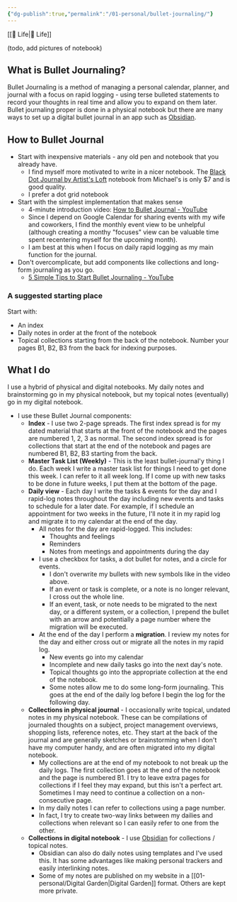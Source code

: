 ```yaml
---
{"dg-publish":true,"permalink":"/01-personal/bullet-journaling/"}
---
```



[[📘 Life\|📘 Life]]

(todo, add pictures of notebook)

## What is Bullet Journaling?

Bullet Journaling is a method of managing a personal calendar, planner, and journal with a focus on rapid logging - using terse bulleted statements to record your thoughts in real time and allow you to expand on them later. Bullet journaling proper is done in a physical notebook but there are many ways to set up a digital bullet journal in an app such as [Obsidian](https://obsidian.md/).

## How to Bullet Journal

* Start with inexpensive materials - any old pen and notebook that you already have.
    * I find myself more motivated to write in a nicer notebook. The [Black Dot Journal by Artist's Loft](https://www.michaels.com/black-dot-journal-by-artists-loft/10597670.html) notebook from Michael's is only $7 and is good quality.
    * I prefer a dot grid notebook
* Start with the simplest implementation that makes sense
    * 4-minute introduction video: [How to Bullet Journal - YouTube](https://www.youtube.com/watch?v=fm15cmYU0IM)
    * Since I depend on Google Calendar for sharing events with my wife and coworkers, I find the monthly event view to be unhelpful (although creating a monthy "focuses" view can be valuable time spent recentering myself for the upcoming month).
    * I am best at this when I focus on daily rapid logging as my main function for the journal.
* Don't overcomplicate, but add components like collections and long-form journaling as you go.
    * [5 Simple Tips to Start Bullet Journaling - YouTube](https://www.youtube.com/watch?v=IgqVEKcJEKw)

### A suggested starting place

Start with:

* An index
* Daily notes in order at the front of the notebook
* Topical collections starting from the back of the notebook. Number your pages B1, B2, B3 from the back for indexing purposes.

## What I do

I use a hybrid of physical and digital notebooks. My daily notes and brainstorming go in my physical notebook, but my topical notes (eventually) go in my digital notebook.

* I use these Bullet Journal components:
    * **Index** - I use two 2-page spreads. The first index spread is for my dated material that starts at the front of the notebook and the pages are numbered 1, 2, 3 as normal. The second index spread is for collections that start at the end of the notebook and pages are numbered B1, B2, B3 starting from the back.
    * **Master Task List (Weekly)** - This is the least bullet-journal'y thing I do. Each week I write a master task list for things I need to get done this week. I can refer to it all week long. If I come up with new tasks to be done in future weeks, I put them at the bottom of the page.
    * **Daily view** - Each day I write the tasks & events for the day and I rapid-log notes throughout the day including new events and tasks to schedule for a later date. For example, if I schedule an appointment for two weeks in the future, I'll note it in my rapid log and migrate it to my calendar at the end of the day.
        * All notes for the day are rapid-logged. This includes:
            * Thoughts and feelings
            * Reminders
            * Notes from meetings and appointments during the day
        * I use a checkbox for tasks, a dot bullet for notes, and a circle for events.
            * I don't overwrite my bullets with new symbols like in the video above.
            * If an event or task is complete, or a note is no longer relevant, I cross out the whole line.
            * If an event, task, or note needs to be migrated to the next day, or a different system, or a collection, I prepend the bullet with an arrow and potentially a page number where the migration will be executed.
        * At the end of the day I perform a **migration**. I review my notes for the day and either cross out or migrate all the notes in my rapid log.
            * New events go into my calendar
            * Incomplete and new daily tasks go into the next day's note.
            * Topical thoughts go into the appropriate collection at the end of the notebook.
            * Some notes allow me to do some long-form journaling. This goes at the end of the daily log before I begin the log for the following day.
    * **Collections in physical journal** - I occasionally write topical, undated notes in my physical notebook. These can be compilations of journaled thoughts on a subject, project management overviews, shopping lists, reference notes, etc. They start at the back of the journal and are generally sketches or brainstorming when I don't have my computer handy, and are often migrated into my digital notebook.
        * My collections are at the end of my notebook to not break up the daily logs. The first collection goes at the end of the notebook and the page is numbered B1. I try to leave extra pages for collections if I feel they may expand, but this isn't a perfect art. Sometimes I may need to continue a collection on a non-consecutive page.
        * In my daily notes I can refer to collections using a page number.
        * In fact, I try to create two-way links between my dailies and collections when relevant so I can easily refer to one from the other.
    * **Collections in digital notebook** - I use [Obsidian](https://obsidian.md/) for collections / topical notes.
        * Obsidian can also do daily notes using templates and I've used this. It has some advantages like making personal trackers and easily interlinking notes.
        * Some of my notes are published on my website in a [[01-personal/Digital Garden\|Digital Garden]] format. Others are kept more private.